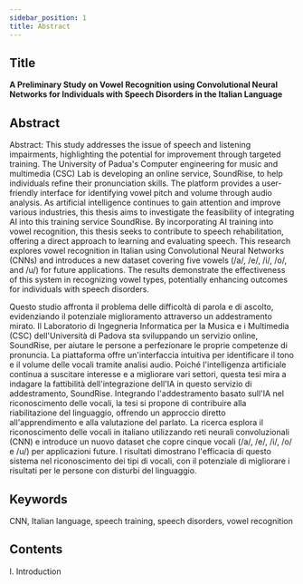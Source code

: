 ```yaml
---
sidebar_position: 1
title: Abstract
---
```



## Title

**A Preliminary Study on Vowel Recognition using Convolutional Neural Networks for Individuals with Speech Disorders in the Italian Language**

## Abstract

Abstract: This study addresses the issue of speech and listening impairments, highlighting the potential for improvement through targeted training. The University of Padua's Computer engineering for music and multimedia (CSC) Lab is developing an online service, SoundRise, to help individuals refine their pronunciation skills. The platform provides a user-friendly interface for identifying vowel pitch and volume through audio analysis. As artificial intelligence continues to gain attention and improve various industries, this thesis aims to investigate the feasibility of integrating AI into this training service SoundRise. By incorporating AI training into vowel recognition, this thesis seeks to contribute to speech rehabilitation, offering a direct approach to learning and evaluating speech. This research explores vowel recognition in Italian using Convolutional Neural Networks (CNNs) and introduces a new dataset covering five vowels (/a/, /e/, /i/, /o/, and /u/) for future applications. The results demonstrate the effectiveness of this system in recognizing vowel types, potentially enhancing outcomes for individuals with speech disorders. 

Questo studio affronta il problema delle difficoltà di parola e di ascolto, evidenziando il potenziale miglioramento attraverso un addestramento mirato. Il Laboratorio di Ingegneria Informatica per la Musica e i Multimedia (CSC) dell'Università di Padova sta sviluppando un servizio online, SoundRise, per aiutare le persone a perfezionare le proprie competenze di pronuncia. La piattaforma offre un'interfaccia intuitiva per identificare il tono e il volume delle vocali tramite analisi audio. Poiché l'intelligenza artificiale continua a suscitare interesse e a migliorare vari settori, questa tesi mira a indagare la fattibilità dell'integrazione dell'IA in questo servizio di addestramento, SoundRise. Integrando l'addestramento basato sull'IA nel riconoscimento delle vocali, la tesi si propone di contribuire alla riabilitazione del linguaggio, offrendo un approccio diretto all'apprendimento e alla valutazione del parlato. La ricerca esplora il riconoscimento delle vocali in italiano utilizzando reti neurali convoluzionali (CNN) e introduce un nuovo dataset che copre cinque vocali (/a/, /e/, /i/, /o/ e /u/) per applicazioni future. I risultati dimostrano l'efficacia di questo sistema nel riconoscimento dei tipi di vocali, con il potenziale di migliorare i risultati per le persone con disturbi del linguaggio.

## Keywords

CNN, Italian language, speech training, speech disorders, vowel recognition

## Contents
I. Introduction

